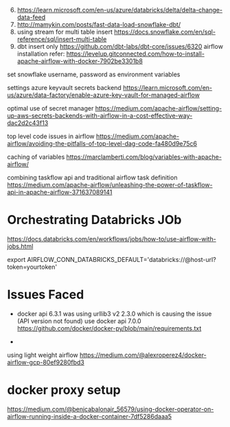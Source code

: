 6. https://learn.microsoft.com/en-us/azure/databricks/delta/delta-change-data-feed
7. http://mamykin.com/posts/fast-data-load-snowflake-dbt/
8. using stream for multi table insert https://docs.snowflake.com/en/sql-reference/sql/insert-multi-table
9. dbt insert only https://github.com/dbt-labs/dbt-core/issues/6320
airflow installation refer: https://levelup.gitconnected.com/how-to-install-apache-airflow-with-docker-7902be3301b8


set snowflake username, password as environment variables

settings azure keyvault secrets backend
https://learn.microsoft.com/en-us/azure/data-factory/enable-azure-key-vault-for-managed-airflow

optimal use of secret manager
https://medium.com/apache-airflow/setting-up-aws-secrets-backends-with-airflow-in-a-cost-effective-way-dac2d2c43f13


top level code issues in airflow
https://medium.com/apache-airflow/avoiding-the-pitfalls-of-top-level-dag-code-fa480d9e75c6

caching of variables
https://marclamberti.com/blog/variables-with-apache-airflow/


combining taskflow api and traditional airflow task definition
https://medium.com/apache-airflow/unleashing-the-power-of-taskflow-api-in-apache-airflow-371637089141

# Orchestrating Databricks JOb
https://docs.databricks.com/en/workflows/jobs/how-to/use-airflow-with-jobs.html

export AIRFLOW_CONN_DATABRICKS_DEFAULT='databricks://@host-url?token=yourtoken'


# Issues Faced
- docker api 6.3.1 was using urllib3 v2 2.3.0 which is causing the issue (API version not found)
 use docker api 7.0.0 https://github.com/docker/docker-py/blob/main/requirements.txt

- 

using light weight airflow
https://medium.com/@alexroperez4/docker-airflow-gcp-80ef9280fbd3


# docker proxy setup

https://medium.com/@benjcabalonajr_56579/using-docker-operator-on-airflow-running-inside-a-docker-container-7df5286daaa5